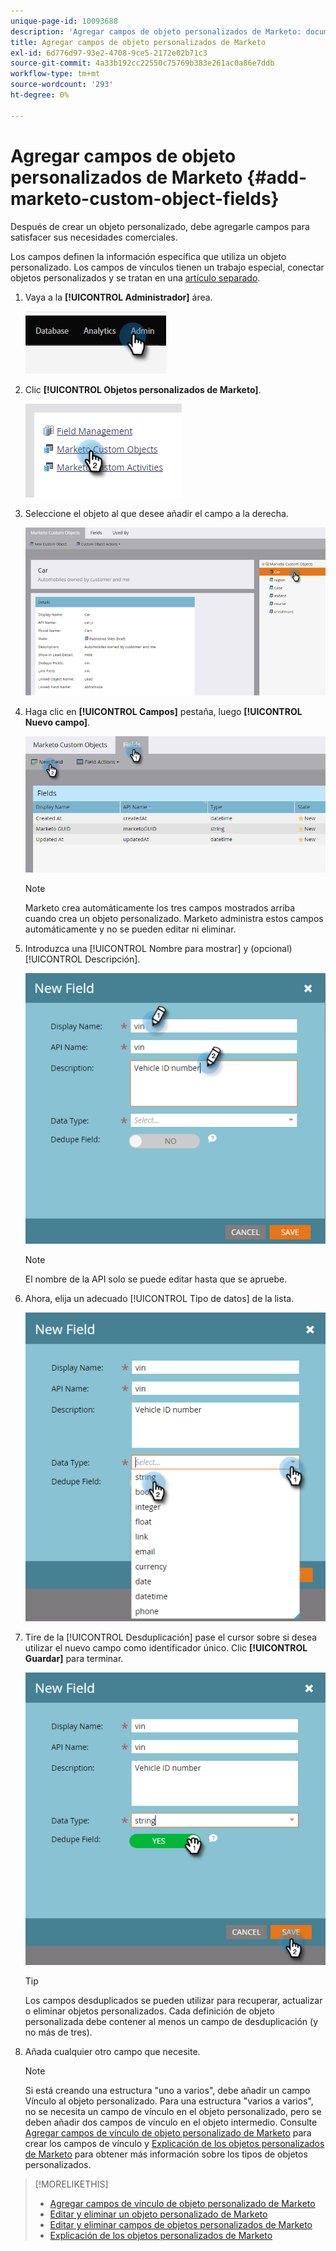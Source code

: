 ```yaml
---
unique-page-id: 10093688
description: 'Agregar campos de objeto personalizados de Marketo: documentos de Marketo, documentación del producto'
title: Agregar campos de objeto personalizados de Marketo
exl-id: 6d776d97-93e2-4708-9ce5-2172e02b71c3
source-git-commit: 4a33b192cc22550c75769b383e261ac0a86e7ddb
workflow-type: tm+mt
source-wordcount: '293'
ht-degree: 0%

---
```


# Agregar campos de objeto personalizados de Marketo {#add-marketo-custom-object-fields}

Después de crear un objeto personalizado, debe agregarle campos para satisfacer sus necesidades comerciales.

Los campos definen la información específica que utiliza un objeto personalizado. Los campos de vínculos tienen un trabajo especial, conectar objetos personalizados y se tratan en una [artículo separado](/help/marketo/product-docs/administration/marketo-custom-objects/add-marketo-custom-object-link-fields.md).

1. Vaya a la **[!UICONTROL Administrador]** área.

   ![](assets/add-marketo-custom-object-fields-1.png)

1. Clic **[!UICONTROL Objetos personalizados de Marketo]**.

   ![](assets/add-marketo-custom-object-fields-2.png)

1. Seleccione el objeto al que desee añadir el campo a la derecha.

   ![](assets/add-marketo-custom-object-fields-3.png)

1. Haga clic en **[!UICONTROL Campos]** pestaña, luego **[!UICONTROL Nuevo campo]**.

   ![](assets/add-marketo-custom-object-fields-4.png)

   >[!NOTE]
   >
   >Marketo crea automáticamente los tres campos mostrados arriba cuando crea un objeto personalizado. Marketo administra estos campos automáticamente y no se pueden editar ni eliminar.

1. Introduzca una [!UICONTROL Nombre para mostrar] y (opcional) [!UICONTROL Descripción].

   ![](assets/add-marketo-custom-object-fields-5.png)

   >[!NOTE]
   >
   >El nombre de la API solo se puede editar hasta que se apruebe.

1. Ahora, elija un adecuado [!UICONTROL Tipo de datos] de la lista.

   ![](assets/add-marketo-custom-object-fields-6.png)

1. Tire de la [!UICONTROL Desduplicación] pase el cursor sobre si desea utilizar el nuevo campo como identificador único. Clic **[!UICONTROL Guardar]** para terminar.

   ![](assets/add-marketo-custom-object-fields-7.png)

   >[!TIP]
   >
   >Los campos desduplicados se pueden utilizar para recuperar, actualizar o eliminar objetos personalizados. Cada definición de objeto personalizada debe contener al menos un campo de desduplicación (y no más de tres).

1. Añada cualquier otro campo que necesite.

   >[!NOTE]
   >
   >Si está creando una estructura &quot;uno a varios&quot;, debe añadir un campo Vínculo al objeto personalizado. Para una estructura &quot;varios a varios&quot;, no se necesita un campo de vínculo en el objeto personalizado, pero se deben añadir dos campos de vínculo en el objeto intermedio. Consulte [Agregar campos de vínculo de objeto personalizado de Marketo](/help/marketo/product-docs/administration/marketo-custom-objects/add-marketo-custom-object-fields.md) para crear los campos de vínculo y [Explicación de los objetos personalizados de Marketo](/help/marketo/product-docs/administration/marketo-custom-objects/understanding-marketo-custom-objects.md) para obtener más información sobre los tipos de objetos personalizados.

>[!MORELIKETHIS]
>
>* [Agregar campos de vínculo de objeto personalizado de Marketo](/help/marketo/product-docs/administration/marketo-custom-objects/add-marketo-custom-object-link-fields.md)
>* [Editar y eliminar un objeto personalizado de Marketo](/help/marketo/product-docs/administration/marketo-custom-objects/edit-and-delete-a-marketo-custom-object.md)
>* [Editar y eliminar campos de objetos personalizados de Marketo](/help/marketo/product-docs/administration/marketo-custom-objects/edit-and-delete-marketo-custom-object-fields.md)
>* [Explicación de los objetos personalizados de Marketo](/help/marketo/product-docs/administration/marketo-custom-objects/understanding-marketo-custom-objects.md)


